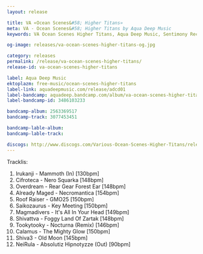 ```yaml
---
layout: release

title: VA «Ocean Scenes&#58; Higher Titans»
meta: VA - Ocean Scenes&#58; Higher Titans by Aqua Deep Music
keywords: VA Ocean Scenes Higher Titans, Aqua Deep Music, Sentimony Records

og-image: releases/va-ocean-scenes-higher-titans-og.jpg

category: releases
permalink: /release/va-ocean-scenes-higher-titans/
release-id: va-ocean-scenes-higher-titans

label: Aqua Deep Music
ektoplazm: free-music/ocean-scenes-higher-titans
label-link: aquadeepmusic.com/release/adcd01
label-bandcamp: aquadeep.bandcamp.com/album/va-ocean-scenes-higher-titans
label-bandcamp-id: 3486103233

bandcamp-album: 2563369517
bandcamp-track: 3077453451

bandcamp-lable-album: 
bandcamp-lable-track: 

discogs: http://www.discogs.com/Various-Ocean-Scenes-Higher-Titans/release/2023159
---
```


Tracklis:

01. Irukanji - Mammoth (In) [130bpm]
02. Cifroteca - Nero Squarka [148bpm]
03. Overdream - Rear Gear Forest Ear [148bpm]
04. Already Maged - Necromantica [154bpm]
05. Roof Raiser - GMO25 [150bpm]
06. Saikozaurus - Key Meeting [150bpm]
07. Magmadivers - It's All In Your Head [149bpm]
08. Shivattva - Foggy Land Of Zartak [148bpm]
09. Tookytooky - Nocturna (Remix) [146bpm]
10. Calamus - The Mighty Glow [150bpm]
11. Shiva3 - Old Moon [145bpm]
12. NeiRula - Absolutiz Hipnotyzze (Out) [90bpm]


